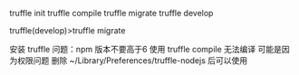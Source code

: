 truffle init
truffle compile
truffle migrate
truffle develop


truffle(develop)>truffle migrate


安装 truffle 问题：npm 版本不要高于6
使用 truffle compile 无法编译  可能是因为权限问题 删除 ~/Library/Preferences/truffle-nodejs 后可以使用